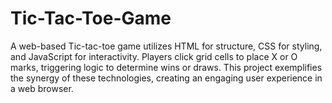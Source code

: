 # Tic-Tac-Toe-Game
 A web-based Tic-tac-toe game utilizes HTML for structure, CSS for styling, and JavaScript for interactivity. Players click grid cells to place X or O marks, triggering logic to determine wins or draws. This project exemplifies the synergy of these technologies, creating an engaging user experience in a web browser.
